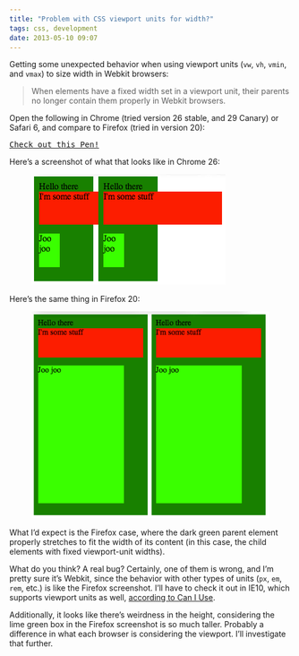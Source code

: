 ```yaml
---
title: "Problem with CSS viewport units for width?"
tags: css, development
date: 2013-05-10 09:07
---
```

<p>
  Getting some unexpected behavior when using viewport units (<code>vw</code>,
  <code>vh</code>, <code>vmin</code>, and <code>vmax</code>) to size width in
  Webkit browsers:
</p>

<blockquote class="big quotation">
  When elements have a fixed width set in a viewport unit, their parents no
  longer contain them properly in Webkit browsers.
</blockquote>

<p>
  Open the following in Chrome (tried version 26 stable, and 29 Canary) or
  Safari 6, and compare to Firefox (tried in version 20):
</p>

<pre class="codepen" data-height="300" data-type="result" data-href="oABEh" data-user="jazzcrazed" data-safe="true"><code></code><a href="http://codepen.io/jazzcrazed/pen/oABEh">Check out this Pen!</a></pre>
<script async src="http://codepen.io/assets/embed/ei.js"></script>

<p>Here&rsquo;s a screenshot of what that looks like in Chrome 26:</p>

<figure class="fullWidth">
  <div class="curledShadow">
    <img src="/images/css-viewport-unit-width-chrome.png"
      alt="Elements not containing their children properly when children have widths set in viewport units in Chrome" />
  </div>
</figure>

<p>Here&rsquo;s the same thing in Firefox 20:</p>

<figure class="fullWidth">
  <div class="curledShadow">
    <img src="/images/css-viewport-unit-width-ff.png"
      alt="Elements containing their children properly when children have widths set in viewport units in Firefox" />
  </div>
</figure>

<p>
  What I&rsquo;d expect is the Firefox case, where the dark green parent element
  properly stretches to fit the width of its content (in this case, the child
  elements with fixed viewport-unit widths).
</p>

<p>
  What do you think? A real bug? Certainly, one of them is wrong, and I&rsquo;m
  pretty sure it&rsquo;s Webkit, since the behavior with other types of units
  (<code>px</code>, <code>em</code>, <code>rem</code>, etc.) is like the Firefox
  screenshot. I&rsquo;ll have to check it out in IE10, which supports viewport
  units as well, <a href="http://caniuse.com/viewport-units">according to
    Can I Use</a>.
</p>

<p>
  Additionally, it looks like there&rsquo;s weirdness in the height, considering
  the lime green box in the Firefox screenshot is so much taller. Probably a
  difference in what each browser is considering the viewport. I&rsquo;ll
  investigate that further.
</p>

